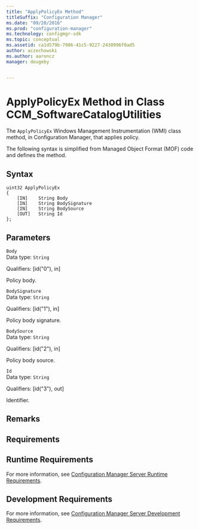 ```yaml
---
title: "ApplyPolicyEx Method"
titleSuffix: "Configuration Manager"
ms.date: "09/20/2016"
ms.prod: "configuration-manager"
ms.technology: configmgr-sdk
ms.topic: conceptual
ms.assetid: ca1d579b-7986-41c5-9227-2430996f0ad5
author: aczechowski
ms.author: aaroncz
manager: dougeby


---
```

# ApplyPolicyEx Method in Class CCM_SoftwareCatalogUtilities
The `ApplyPolicyEx` Windows Management Instrumentation (WMI) class method, in Configuration Manager, that applies policy.   

 The following syntax is simplified from Managed Object Format (MOF) code and defines the method.  

## Syntax  

```  
uint32 ApplyPolicyEx   
{  
    [IN]    String Body  
    [IN]    String BodySignature  
    [IN]    String BodySource  
    [OUT]   String Id  
};  
```  

## Parameters  
 `Body`  
 Data type: `String`  

 Qualifiers: [id("0"), in]  

 Policy body.    

 `BodySignature`  
 Data type: `String`  

 Qualifiers: [id("1"), in]  

 Policy body signature.    

 `BodySource`  
 Data type: `String`  

 Qualifiers: [id("2"), in]  

 Policy body source.    

 `Id`  
 Data type: `String`  

 Qualifiers: [id("3"), out]  

 Identifier.    

## Remarks  

## Requirements  

## Runtime Requirements  
 For more information, see [Configuration Manager Server Runtime Requirements](../../../../../develop/core/reqs/server-runtime-requirements.md).  

## Development Requirements  
 For more information, see [Configuration Manager Server Development Requirements](../../../../../develop/core/reqs/server-development-requirements.md).

